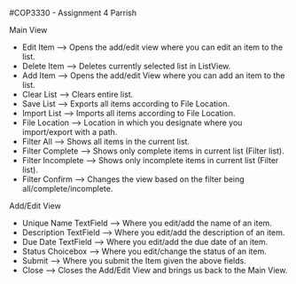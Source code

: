 #COP3330 - Assignment 4 Parrish

Main View
* Edit Item --> Opens the add/edit view where you can edit an item to the list.
* Delete Item --> Deletes currently selected list in ListView.
* Add Item --> Opens the add/edit View where you can add an item to the list.
* Clear List --> Clears entire list.
* Save List --> Exports all items according to File Location.
* Import List --> Imports all items according to File Location.
* File Location --> Location in which you designate where you import/export with a path.
* Filter All --> Shows all items in the current list.
* Filter Complete --> Shows only complete items in current list (Filter list).
* Filter Incomplete --> Shows only incomplete items in current list (Filter list).
* Filter Confirm --> Changes the view based on the filter being all/complete/incomplete.

Add/Edit View
* Unique Name TextField --> Where you edit/add the name of an item.
* Description TextField --> Where you edit/add the description of an item.
* Due Date TextField --> Where you edit/add the due date of an item.
* Status Choicebox --> Where you edit/change the status of an item.
* Submit --> Where you submit the Item given the above fields.
* Close --> Closes the Add/Edit View and brings us back to the Main View.